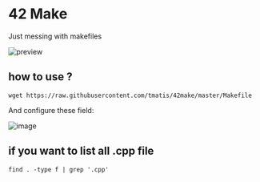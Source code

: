 # 42 Make
Just messing with makefiles

![preview](https://github.com/tmatis/cool-makefile/raw/master/preview.gif)

## how to use ?

    wget https://raw.githubusercontent.com/tmatis/42make/master/Makefile

And configure these field:

![image](https://user-images.githubusercontent.com/54767855/134815006-c2d61993-db35-40ff-9f28-5bbb7a51f4b5.png)

## if you want to list all .cpp file

    find . -type f | grep '.cpp' 
